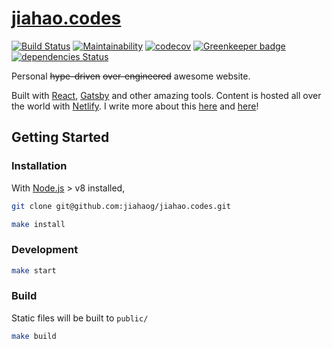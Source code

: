 # [jiahao.codes](https://jiahao.codes)

[![Build Status](https://travis-ci.org/jiahaog/jiahao.codes.svg?branch=master)](https://travis-ci.org/jiahaog/jiahao.codes)
[![Maintainability](https://api.codeclimate.com/v1/badges/d38a9c1b83fd46ec56e7/maintainability)](https://codeclimate.com/github/jiahaog/jiahao.codes/maintainability)
[![codecov](https://codecov.io/gh/jiahaog/jiahao.codes/branch/master/graph/badge.svg)](https://codecov.io/gh/jiahaog/jiahao.codes)
[![Greenkeeper badge](https://badges.greenkeeper.io/jiahaog/jiahao.codes.svg)](https://greenkeeper.io/)
[![dependencies Status](https://david-dm.org/jiahaog/jiahao.codes/status.svg)](https://david-dm.org/jiahaog/jiahao.codes)

Personal ~~hype-driven~~ ~~over-engineered~~ awesome website.

Built with [React](https://reactjs.org/), [Gatsby](https://www.gatsbyjs.org/) and other amazing tools. Content is hosted all over the world with [Netlify](https://www.netlify.com/). I write more about this [here](https://jiahao.codes/blog/why-i-upgraded-my-website/) and [here](https://jiahao.codes/blog/integrating-and-building-all-the-things/)!

## Getting Started

### Installation

With [Node.js](https://nodejs.org/) > v8 installed,

```bash
git clone git@github.com:jiahaog/jiahao.codes.git

make install
```

### Development

```bash
make start
```

### Build

Static files will be built to `public/`

```bash
make build
```

